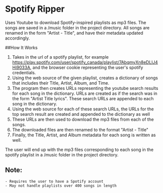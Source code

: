 # Spotify Ripper
Uses Youtube to download Spotify-inspired playlists as mp3 files. The songs are saved in a /music folder in the project directory. All songs are renamed in the form "Artist - Title", and have their metadata updated accordingly.

##How It Works
1. Takes in the url of a spotify playlist, for example <https://play.spotify.com/user/spotify_canada/playlist/7AbqmyXn8eDLIJ4Hi9033A>, and the browser cookie representing the user's spotify credentials.
2. Using the web source of the given playlist, creates a dictionary of songs that includes their Title, Artist, Album, and Time.
3. The program then creates URLs representing the youtube search results for each song in the dictionary. URLs are created as if the search was in the form "Artist Title lyrics". These search URLs are appended to each song in the dictionary.
4. Using the web source for each of these search URLs, the URLs for the top search result are created and appended to the dictionary as well
5. These URLs are then used to download the mp3 files from each of the songs.
6. The downloaded files are then renamed to the format "Artist - Title"
7. Finally, the Title, Artist, and Album metadata for each song is written as well.

The user will end up with the mp3 files corresponding to each song in the spotify playlist in a /music folder in the project directory.

## Note:
    - Requires the user to have a Spotify account
    - May not handle playlists over 400 songs in length
